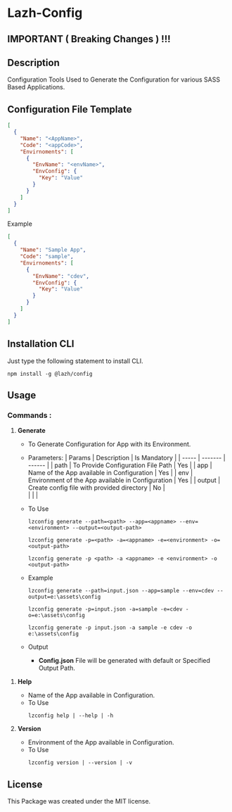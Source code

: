 # Lazh-Config

## IMPORTANT ( Breaking Changes ) !!! 

## Description

Configuration Tools Used to Generate the Configuration for various SASS Based Applications.

## Configuration File Template

```json
[
  {
    "Name": "<AppName>",
    "Code": "<appCode>",
    "Envirnoments": [
      {
        "EnvName": "<envName>",
        "EnvConfig": {
          "Key": "Value"
        }
      }
    ]
  }
]
```

Example

```json
[
  {
    "Name": "Sample App",
    "Code": "sample",
    "Envirnoments": [
      {
        "EnvName": "cdev",
        "EnvConfig": {
          "Key": "Value"
        }
      }
    ]
  }
]
```

## Installation CLI

Just type the following statement to install CLI.

```node
npm install -g @lazh/config
```

## Usage

### Commands :

1. **Generate**

   - To Generate Configuration for App with its Environment.
   - Parameters:
     | Params | Description | Is Mandatory |
     | ----- | ------- | ------ |
     | path | To Provide Configuration File Path | Yes |
     | app | Name of the App available in Configuration | Yes |
     | env | Environment of the App available in Configuration | Yes |
     | output | Create config file with provided directory | No |  
     | | |
   - To Use

     ```node
     lzconfig generate --path=<path> --app=<appname> --env=<environment> --output=<output-path>

     lzconfig generate -p=<path> -a=<appname> -e=<environment> -o=<output-path>

     lzconfig generate -p <path> -a <appname> -e <environment> -o <output-path>
     ```

   - Example

     ```node
     lzconfig generate --path=input.json --app=sample --env=cdev --output=e:\assets\config

     lzconfig generate -p=input.json -a=sample -e=cdev -o=e:\assets\config

     lzconfig generate -p input.json -a sample -e cdev -o e:\assets\config
     ```
   - Output

     - **Config.json** File will be generated with default or Specified Output Path.
1) **Help**

   - Name of the App available in Configuration.
   - To Use
     ```node
     lzconfig help | --help | -h
     ```

1) **Version**
   - Environment of the App available in Configuration.
   - To Use
     ```node
     lzconfig version | --version | -v
     ```

## License

This Package was created under the MIT license.
